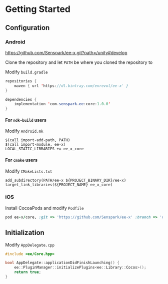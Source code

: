 # Getting Started
## Configuration
### Android
https://github.com/Senspark/ee-x.git?path=/unity#develop

Clone the repository and let `PATH` be where you cloned the repository to

Modify `build.gradle`
```java
repositories {
    maven { url 'https://dl.bintray.com/enrevol/ee-x' }
}

dependencies {
    implementation 'com.senspark.ee:core:1.0.0'
}
```

#### For `ndk-build` users
Modify `Android.mk`
```
$(call import-add-path, PATH)
$(call import-module, ee-x)
LOCAL_STATIC_LIBRARIES += ee_x_core
```

#### For `cmake` users
Modify `CMakeLists.txt`
```
add_subdirectory(PATH/ee-x ${PROJECT_BINARY_DIR}/ee-x)
target_link_libraries(${PROJECT_NAME} ee_x_core)
```

### iOS
Install CocoaPods and modify `Podfile`
```ruby
pod ee-x/core, :git => 'https://github.com/Senspark/ee-x' :branch => 'develop'
```

## Initialization
Modify `AppDelegate.cpp`
```cpp
#include <ee/Core.hpp>

bool AppDelegate::applicationDidFinishLaunching() {
    ee::PluginManager::initializePlugins<ee::Library::Cocos>();
    return true;
}
```
